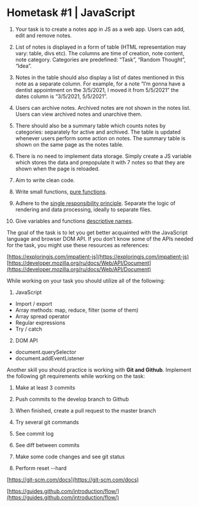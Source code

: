 # Hometask #1 | JavaScript

1.  Your task is to create a notes app in JS as a web app. Users can add, edit and remove notes.
2.  List of notes is displayed in a form of table (HTML representation may vary: table, divs etc). The columns are time of creation, note content, note category. Categories are predefined: “Task”, “Random Thought”, “Idea”.
3.  Notes in the table should also display a list of dates mentioned in this note as a separate column. For example, for a note “I’m gonna have a dentist appointment on the 3/5/2021, I moved it from 5/5/2021” the dates column is “3/5/2021, 5/5/2021”.
4.  Users can archive notes. Archived notes are not shown in the notes list. Users can view archived notes and unarchive them.
5.  There should also be a summary table which counts notes by categories: separately for active and archived. The table is updated whenever users perform some action on notes. The summary table is shown on the same page as the notes table.
6.  There is no need to implement data storage. Simply create a JS variable which stores the data and prepopulate it with 7 notes so that they are shown when the page is reloaded.

7.  Aim to write clean code.

1.  Write small functions, [pure functions](https://medium.com/javascript-scene/master-the-javascript-interview-what-is-a-pure-function-d1c076bec976).
2.  Adhere to the [single responsibility principle](https://dev-gang.ru/article/solid-%C2%ABs%C2%BB-princip-edinstvennoi-objazannosti-lblgrj8yjb/). Separate the logic of rendering and data processing, ideally to separate files.
3.  Give variables and functions [descriptive names](https://github.com/airbnb/javascript#naming-conventions).

The goal of the task is to let you get better acquainted with the JavaScript language and browser DOM API. If you don’t know some of the APIs needed for the task, you might use these resources as references:

[https://exploringjs.com/impatient-js](https://exploringjs.com/impatient-js)  [https://developer.mozilla.org/ru/docs/Web/API/Document](https://developer.mozilla.org/ru/docs/Web/API/Document)

While working on your task you should utilize all of the following:

1.  JavaScript
-  Import / export
- Array methods: map, reduce, filter (some of them)
- Array spread operator
- Regular expressions
- Try / catch
2.  DOM API
- document.querySelector
- document.addEventListener

Another skill you should practice is working with **Git and Github**. Implement the following git requirements while working on the task:

1.  Make at least 3 commits
2.  Push commits to the develop branch to Github
3.  When finished, create a pull request to the master branch
4.  Try several git commands

1.  See commit log
2.  See diff between commits
3.  Make some code changes and see git status
4.  Perform reset --hard

[https://git-scm.com/docs](https://git-scm.com/docs)

[https://guides.github.com/introduction/flow/](https://guides.github.com/introduction/flow/)